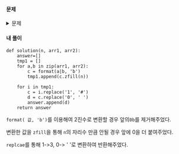 #### **문제** 

<details>
  <summary>문제 </summary>
  <div markdown="1">
문제 설명
비밀지도
네오는 평소 프로도가 비상금을 숨겨놓는 장소를 알려줄 비밀지도를 손에 넣었다. 그런데 이 비밀지도는 숫자로 암호화되어 있어 위치를 확인하기 위해서는 암호를 해독해야 한다. 
    
다행히 지도 암호를 해독할 방법을 적어놓은 메모도 함께 발견했다.

지도는 한 변의 길이가 n인 정사각형 배열 형태로, 각 칸은 "공백"(" ") 또는 "벽"("#") 두 종류로 이루어져 있다.
    
전체 지도는 두 장의 지도를 겹쳐서 얻을 수 있다. 각각 "지도 1"과 "지도 2"라고 하자. 지도 1 또는 지도 2 중 어느 하나라도 벽인 부분은 전체 지도에서도 벽이다. 지도 1과 지도 2에서 모두 공백인 부분은 전체 지도에서도 공백이다.
    
"지도 1"과 "지도 2"는 각각 정수 배열로 암호화되어 있다.
    
암호화된 배열은 지도의 각 가로줄에서 벽 부분을 1, 공백 부분을 0으로 부호화했을 때 얻어지는 이진수에 해당하는 값의 배열이다.

    ![image](https://user-images.githubusercontent.com/49120090/124093768-1d351d80-da93-11eb-8ed0-cc5eb7f88efc.png)


네오가 프로도의 비상금을 손에 넣을 수 있도록, 비밀지도의 암호를 해독하는 작업을 도와줄 프로그램을 작성하라.

##### 입력 형식
입력으로 지도의 한 변 크기 n 과 2개의 정수 배열 arr1, arr2가 들어온다.

- 1 ≦ n ≦ 16
- arr1, arr2는 길이 n인 정수 배열로 주어진다.
- 정수 배열의 각 원소 x를 이진수로 변환했을 때의 길이는 n 이하이다. 즉, 0 ≦ x ≦ 2n - 1을 만족한다.
##### 출력 형식
원래의 비밀지도를 해독하여 '#', 공백으로 구성된 문자열 배열로 출력하라.

##### 입출력 예제
|매개변수|	값|
|--|--|    
|n|	5|
|arr1|	[9, 20, 28, 18, 11]|
|arr2|	[30, 1, 21, 17, 28]|
|출력|	["#####","# # #", "### #", "# ##", "#####"]|
    
|매개변수|	값|
|--|--|
|n|	6|
|arr1|	[46, 33, 33 ,22, 31, 50]|
|arr2|	[27 ,56, 19, 14, 14, 10]|
|출력|	["######", "### #", "## ##", " #### ", " #####", "### # "]|

</div>
</details>

#### **내 풀이** 
```python3
def solution(n, arr1, arr2):
    answer=[]
    tmp1 = []
    for a,b in zip(arr1, arr2):
        c = format(a|b, 'b')
        tmp1.append(c.zfill(n))
        
    for i in tmp1:
        c = i.replace('1', '#')
        d = c.replace('0', ' ')
        answer.append(d)
    return answer
```


`format( 값, 'b')`를 이용해여 2진수로 변환할 경우 앞의`0b`를 제거해주었다.

변환한 값을 `zfill`을 통해 `n`의 자리수 만큼 안될 경우 앞에 0을 더 붙여주었다.

`replcae`를 통해 1->3, 0-> ' '로 변환하여 반환해주었다.

